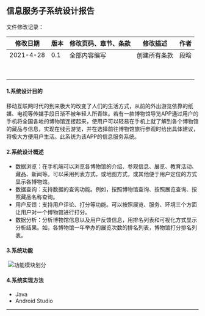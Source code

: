 ## 信息服务子系统设计报告

文件修改记录：

| 修改日期  | 版本 | 修改页码、章节、条款 | 修改描述     | 作者 |
| --------- | ---- | -------------------- | ------------ | ---- |
| 2021-4-28 | 0.1  | 全部内容编写         | 创建所有条款 | 段晗 |
|           |      |                      |              |      |
|           |      |                      |              |      |
|           |      |                      |              |      |
|           |      |                      |              |      |
|           |      |                      |              |      |
|           |      |                      |              |      |
|           |      |                      |              |      |
|           |      |                      |              |      |

#### 1.系统设计目的

​        移动互联网时代的到来极大的改变了人们的生活方式，从前的外出游览依靠的纸媒、电视等传媒手段日渐不被年轻人所青睐。若有一款博物馆导览APP通过用户的手机将全国各地的博物馆连接起来，使用户可以轻易在手机上就了解到各个博物馆的藏品与信息，实现在线云游览，并在选择前往博物馆旅行参观时给出具体建议，将极大方便用户生活。此系统为该APP的信息服务系统。

#### 2.系统设计概述

- 数据浏览：在手机端可以浏览各博物馆的介绍、参观信息、展览、教育活动、藏品、新闻等。可以采用列表方式，或地图方式，或其他便于用户定位的方式显示各博物馆。
- 数据查询：支持数据的查询功能。例如，按照博物馆查询、按照展览查询、按照藏品名称查询。
- 用户反馈：支持用户评论、打分等功能。可以按照展览、服务、环境三个方面让用户对一个博物馆进行打分。
- 数据分析：分析博物馆信息以及用户反馈信息，用排名列表和可视化方式显示分析结果。如，各博物馆一年举办的展览次数的排名列表，博物馆打分排名列表。

#### 3.系统功能

​        ![功能模块划分](http://static.yihuang728.club/images/se_needs.png)

#### 4.系统实现方法

- Java
- Android Studio

------